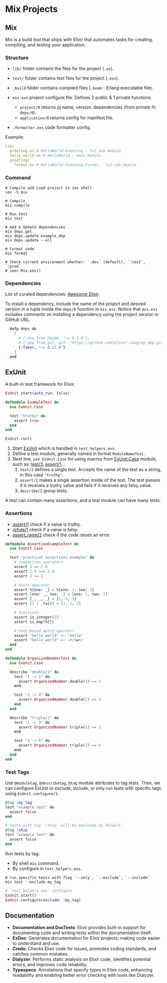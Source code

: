 # Mix Projects

## Mix

Mix is a build tool that ships with Elixir that automates tasks for creating, compiling, and testing your application.

### Structure

- `lib/` folder contains the files for the project (`.ex`).
- `test/` folder contains test files for the project (`.exs`).
- `_build` folder contains compiled files (`.beam` - Erlang executable file).

- `mix.exs` project configure file. Defines 2 public & 1 private functions.
  - `project/0` returns pj name, version, dependencies (from private fn `deps/0`).
  - `application/0` returns config for manifest file.
- `.formatter.exs` code formatter config.

Example:

```yml
lib/
  greeting.ex # HelloWorld.Greeting - lv1 sub module
  hello_world.ex # HelloWorld - main module
  greeting/
    formal.ex # HelloWorld.Greeting.Formal - lv2 sub module
```

### Command

```shell
# Compile and Load project to iex shell
iex -S mix

# Compile
mix compile

# Run test
mix test

# Add & Update dependencies
mix deps.get
mix deps.update example_dep
mix deps.update --all

# Format code
mix format

# Check current environment whether: `:dev` (default), `:test`, `:prod`
# iex> Mix.env()
```

### Dependencies

List of curated dependencies: [Awesome Elixir](https://github.com/h4cc/awesome-elixir).

To install a dependency, include the name of the project and desired version in a tuple inside the `deps/0` function in `mix.exs`. Notice that `mix.exs` includes comments on installing a dependency using the project version or GitHub URL.

```exs
  defp deps do
    [
      # {:dep_from_hexpm, "~> 0.3.0"},
      # {:dep_from_git, git: "https://github.com/elixir-lang/my_dep.git", tag: "0.1.0"}
      {:faker, "~> 0.17.0"}
    ]
  end
```

## ExUnit

A built-in test framework for Elixir.

```exs
ExUnit.start(auto_run: false)

defmodule ExampleTest do
  use ExUnit.Case

  test "truthy" do
    assert true
  end
end

ExUnit.run()
```

1. Start [ExUnit](https://hexdocs.pm/ex_unit/ExUnit.html) which is handled in `test_helpers.exs`.
2. Define a test module, generally named in format `ModuleNameTest`.
3. Next line, `use ExUnit.Case` for using macros from [ExUnit.Case](https://hexdocs.pm/ex_unit/ExUnit.Case.html) module, such as: [test/3](https://hexdocs.pm/ex_unit/ExUnit.Case.html#test/3), [assert/1](https://hexdocs.pm/ex_unit/ExUnit.Assertions.html#assert/1)...
   1. `test/3` defines a single test. Accepts the name of the test as a string, in this case `"truthy"`.
   2. `assert/1` makes a single assertion inside of the test. The test passes if it receives a truthy value and fails if it receives any falsy value.
   3. `describe/2` group tests.

A test can contain many assertions, and a test module can have many tests.

### Assertions

- [assert/1](https://hexdocs.pm/ex_unit/ExUnit.Assertions.html#assert/1) check if a value is truthy.
- [refute/1](https://hexdocs.pm/ex_unit/1.14.1/ExUnit.Assertions.html#refute/1) check if a value is falsy.
- [assert_raise/2](https://hexdocs.pm/ex_unit/1.14.1/ExUnit.Assertions.html#assert_raise/2) check if the code raises an error.

```exs
defmodule AssertionExampleTest do
  use ExUnit.Case

  test "practical assertions example" do
    # comparison operators
    assert 2 == 2.0
    assert 2.0 === 2.0
    assert 2 >= 2

    # match operator
    assert %{one: _} = %{one: 1, two: 2}
    assert [one: _, two: _] = [one: 1, two: 2]
    assert {_, _, _} = {1, 2, 3}
    assert [1 | _tail] = [1, 2, 3]

    # functions
    assert is_integer(2)
    assert is_map(%{})

    # text-based match operator
    assert "hello world" =~ "hello"
    assert "hello world" =~ ~r/\w+/
  end
end

defmodule OrganizedNumberTest do
  use ExUnit.Case

  describe "double/1" do
    test "1 -> 2" do
      assert OrganizedNumber.double(1) == 2
    end

    test "2 -> 4" do
      assert OrganizedNumber.double(2) == 4
    end
  end

  describe "triple/1" do
    test "1 -> 3" do
      assert OrganizedNumber.triple(1) == 3
    end

    test "2 -> 6" do
      assert OrganizedNumber.triple(2) == 6
    end
  end
end
```

### Test Tags

Use `@moduletag`, `@describetag`, `@tag` module attributes to tag tests. Then, we can configure ExUnit to exclude, include, or only run tests with specific tags using `ExUnit.configure/1`.

```exs
@tag :my_tag
test "example test" do
  assert false
end

# tests with tag `:skip` will be excluded by default
@tag :skip
test "example test" do
  assert false
end
```

Run tests by tag:

- By shell `mix` command.
- By configure in `test_helpers.exs`.

```shell
# run specific tests with flag `--only`, `--exclude`, `--include`
mix test --exclude my_tag
```

```exs
# `test_helpers.exs` configure
ExUnit.start()
ExUnit.configure(exclude: :my_tag)
```

## Documentation

- **Documentation and DocTests**: Elixir provides built-in support for documenting code and writing tests within the documentation itself.
- **ExDoc**: Generates documentation for Elixir projects, making code easier to understand and use.
- **Credo**: Checks Elixir code for issues, promotes coding standards, and catches common mistakes.
- **Dialyzer**: Performs static analysis on Elixir code, identifies potential errors, and improves code reliability.
- **Typespecs**: Annotations that specify types in Elixir code, enhancing readability and enabling better error checking with tools like Dialyzer.
